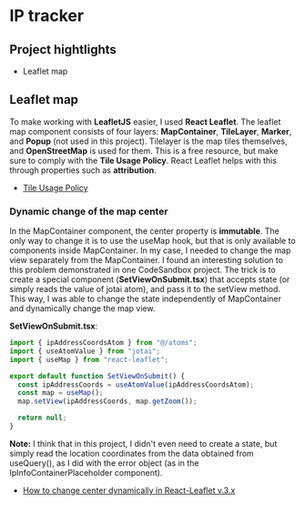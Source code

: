 # IP tracker

## Project hightlights

- Leaflet map

## Leaflet map

To make working with **LeafletJS** easier, I used **React Leaflet**. The leaflet map component consists of four layers: **MapContainer**, **TileLayer**, **Marker**, and **Popup** (not used in this project). Tilelayer is the map tiles themselves, and **OpenStreetMap** is used for them. This is a free resource, but make sure to comply with the **Tile Usage Policy**. React Leaflet helps with this through properties such as **attribution**.

- [Tile Usage Policy](https://operations.osmfoundation.org/policies/tiles/)

### Dynamic change of the map center

In the MapContainer component, the center property is **immutable**. The only way to change it is to use the useMap hook, but that is only available to components inside MapContainer. In my case, I needed to change the map view separately from the MapContainer. I found an interesting solution to this problem demonstrated in one CodeSandbox project. The trick is to create a special component (**SetViewOnSubmit.tsx**) that accepts state (or simply reads the value of jotai atom), and pass it to the setView method. This way, I was able to change the state independently of MapContainer and dynamically change the map view.

**SetViewOnSubmit.tsx**:

```js
import { ipAddressCoordsAtom } from "@/atoms";
import { useAtomValue } from "jotai";
import { useMap } from "react-leaflet";

export default function SetViewOnSubmit() {
  const ipAddressCoords = useAtomValue(ipAddressCoordsAtom);
  const map = useMap();
  map.setView(ipAddressCoords, map.getZoom());

  return null;
}
```

**Note:** I think that in this project, I didn't even need to create a state, but simply read the location coordinates from the data obtained from useQuery(), as I did with the error object (as in the IpInfoContainerPlaceholder component).

- [How to change center dynamically in React-Leaflet v.3.x](https://codesandbox.io/p/sandbox/how-to-change-center-dynamically-in-react-leaflet-v3x-d8rn7?file=%2Fsrc%2FMapComp.jsx)
